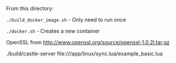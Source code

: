 From this directory:

`./build_docker_image.sh` - Only need to run once

`./docker.sh` - Creates a new container

OpenSSL from
http://www.openssl.org/source/openssl-1.0.2l.tar.gz


./build/castle-server file:///app/linux/sync.lua/example_basic.lua